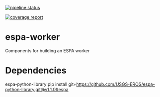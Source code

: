 [![pipeline status](https://eroslab.cr.usgs.gov/lsrd/espa-worker/badges/topic/centos7/pipeline.svg)](https://eroslab.cr.usgs.gov/lsrd/espa-worker/commits/master)

[![coverage report](https://eroslab.cr.usgs.gov/lsrd/espa-worker/badges/topic/centos7/coverage.svg)](https://eroslab.cr.usgs.gov/lsrd/espa-worker/commits/master)

# espa-worker
Components for building an ESPA worker


# Dependencies
espa-python-library
pip install git+https://github.com/USGS-EROS/espa-python-library.git@v1.1.0#espa


